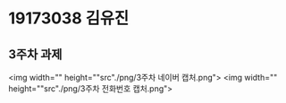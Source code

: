 # 19173038 김유진

## 3주차 과제
  <img width="" height=""src"./png/3주차 네이버 캡처.png"></img>
  <img width="" height=""src"./png/3주차 전화번호 캡처.png"></img>
